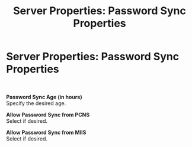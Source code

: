 ﻿---
title: 'Server Properties: Password Sync Properties'
TOCTitle: 'Server Properties: Password Sync Properties'
ms:assetid: 43ed1c8d-c06f-478e-8e3d-2a032f9d15fd
ms:mtpsurl: https://msdn.microsoft.com/en-us/library/Bb727795(v=BTS.80)
ms:contentKeyID: 51527606
ms.date: 08/30/2017
mtps_version: v=BTS.80
f1_keywords:
- bts10.esso.server.properties.passwordsync
---

# Server Properties: Password Sync Properties

 

**Password Sync Age (in hours)**  
Specify the desired age.

**Allow Password Sync from PCNS**  
Select if desired.

**Allow Password Sync from MIIS**  
Select if desired.


